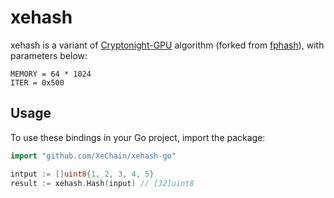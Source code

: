 # xehash

xehash is a variant of [Cryptonight-GPU](https://ryo-currency.com/cn-gpu/) algorithm (forked from [fphash](https://github.com/CyberChainXyz/fphash-go)), with parameters below:

```
MEMORY = 64 * 1024
ITER = 0x500
```

## Usage

To use these bindings in your Go project, import the package:

```go
import "github.com/XeChain/xehash-go"

intput := []uint8{1, 2, 3, 4, 5}
result := xehash.Hash(input) // [32]uint8
```
